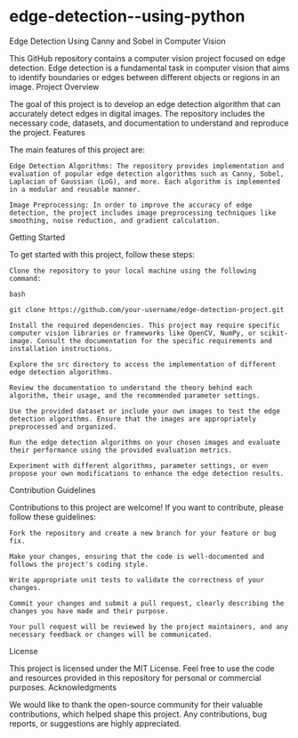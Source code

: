 # edge-detection--using-python
 Edge Detection Using Canny and Sobel in Computer Vision

This GitHub repository contains a computer vision project focused on edge detection. Edge detection is a fundamental task in computer vision that aims to identify boundaries or edges between different objects or regions in an image.
Project Overview

The goal of this project is to develop an edge detection algorithm that can accurately detect edges in digital images. The repository includes the necessary code, datasets, and documentation to understand and reproduce the project.
Features

The main features of this project are:

    Edge Detection Algorithms: The repository provides implementation and evaluation of popular edge detection algorithms such as Canny, Sobel, Laplacian of Gaussian (LoG), and more. Each algorithm is implemented in a modular and reusable manner.

    Image Preprocessing: In order to improve the accuracy of edge detection, the project includes image preprocessing techniques like smoothing, noise reduction, and gradient calculation.


Getting Started

To get started with this project, follow these steps:

    Clone the repository to your local machine using the following command:

    bash

    git clone https://github.com/your-username/edge-detection-project.git

    Install the required dependencies. This project may require specific computer vision libraries or frameworks like OpenCV, NumPy, or scikit-image. Consult the documentation for the specific requirements and installation instructions.

    Explore the src directory to access the implementation of different edge detection algorithms.

    Review the documentation to understand the theory behind each algorithm, their usage, and the recommended parameter settings.

    Use the provided dataset or include your own images to test the edge detection algorithms. Ensure that the images are appropriately preprocessed and organized.

    Run the edge detection algorithms on your chosen images and evaluate their performance using the provided evaluation metrics.

    Experiment with different algorithms, parameter settings, or even propose your own modifications to enhance the edge detection results.

Contribution Guidelines

Contributions to this project are welcome! If you want to contribute, please follow these guidelines:

    Fork the repository and create a new branch for your feature or bug fix.

    Make your changes, ensuring that the code is well-documented and follows the project's coding style.

    Write appropriate unit tests to validate the correctness of your changes.

    Commit your changes and submit a pull request, clearly describing the changes you have made and their purpose.

    Your pull request will be reviewed by the project maintainers, and any necessary feedback or changes will be communicated.

License

This project is licensed under the MIT License. Feel free to use the code and resources provided in this repository for personal or commercial purposes.
Acknowledgments

We would like to thank the open-source community for their valuable contributions, which helped shape this project. Any contributions, bug reports, or suggestions are highly appreciated.
